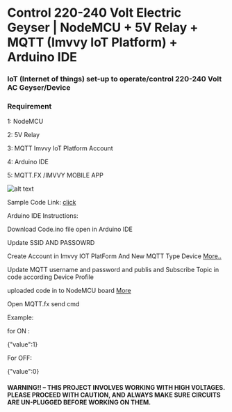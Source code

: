 #  Control 220-240 Volt Electric Geyser | NodeMCU + 5V Relay + MQTT (Imvvy IoT Platform) + Arduino IDE 

### IoT (Internet of things) set-up to operate/control 220-240 Volt AC Geyser/Device

### Requirement 

1: NodeMCU 

2: 5V Relay 

3: MQTT Imvvy IoT Platform Account 

4: Arduino IDE 

5: MQTT.FX /IMVVY MOBILE APP


![alt text](https://imvvy.com/Untitleddesign.png)

Sample Code Link: <a href="https://github.com/Gausul/imvvyiotwithesp8266/blob/main/geyser-on-off/code.ino">click</a> 


Arduino IDE Instructions:

Download Code.ino file open in Arduino IDE 

Update SSID AND PASSOWRD

Create Account in Imvvy IOT PlatForm And New MQTT Type Device <a href="https://www.youtube.com/watch?v=Xmpbjg0zJjM&t=27s"> More..</a>

Update MQTT username and password and publis and Subscribe Topic in code according Device Profile

uploaded code in to NodeMCU board <a href="https://www.youtube.com/watch?v=HhWT6fqeYvQ&t=12s"> More </a>

Open MQTT.fx send cmd

Example:

for ON :

{"value":1}

For OFF:

{"value":0}


#### WARNING!! – THIS PROJECT INVOLVES WORKING WITH HIGH VOLTAGES. PLEASE PROCEED WITH CAUTION, AND ALWAYS MAKE SURE CIRCUITS ARE UN-PLUGGED BEFORE WORKING ON THEM.
